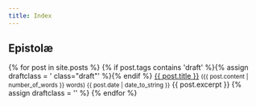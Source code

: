 ```yaml
---
title: Index
---
```



<!-- ## Diaria

<ul>
  <li><a href="{{ site.baseurl }}books">Books</a></li>
  <li><a href="{{ site.baseurl }}movies">Movies</a></li>
</ul> -->


## Epistolæ

<dl id="epistolae">
  {% for post in site.posts %}
  {% if post.tags contains 'draft' %}{% assign draftclass = ' class="draft"' %}{% endif %}
  <dt{{draftclass}}>
    <a href="{{ post.url }}">{{ post.title }}</a>
    <small> ({{ post.content | number_of_words }} words) <time class ="hidden" datetime="{{ post.date | date_to_xmlschema }}" class="post-date">{{ post.date | date_to_string }}</time></small>
  </dt>
  <dd{{draftclass}}>{{ post.excerpt }}</dd>
  {% assign draftclass = '' %}
  {% endfor %}
</dl>

